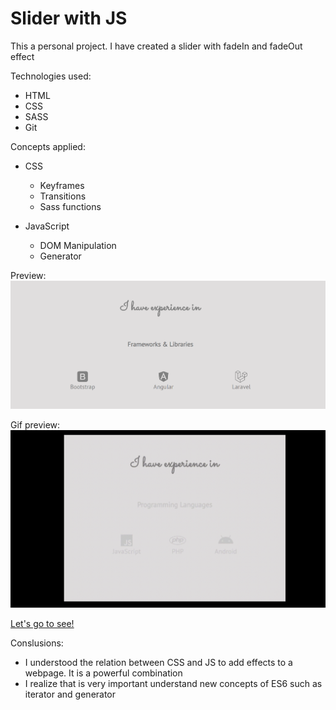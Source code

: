# Slider with JS

This a personal project. I have created a slider with fadeIn and fadeOut effect

Technologies used:

- HTML
- CSS
- SASS
- Git

Concepts applied:

- CSS

  - Keyframes
  - Transitions
  - Sass functions

- JavaScript
  - DOM Manipulation
  - Generator

Preview:
![Site Preview](img/preview.png)

Gif preview:
![Live preview](img/slider.gif)

[Let's go to see!](https://rebeca-rage.github.io/slider-js/)

Conslusions:

- I understood the relation between CSS and JS to add effects to a webpage. It is a powerful combination
- I realize that is very important understand new concepts of ES6 such as iterator and generator
